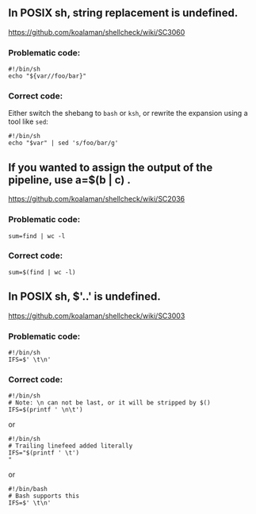 ## In POSIX sh, string replacement is undefined.

https://github.com/koalaman/shellcheck/wiki/SC3060

### Problematic code:

```shell
#!/bin/sh
echo "${var//foo/bar}"
```

### Correct code:

Either switch the shebang to `bash` or `ksh`, or rewrite the expansion using a tool like `sed`:

```shell
#!/bin/sh
echo "$var" | sed 's/foo/bar/g'
```





## If you wanted to assign the output of the pipeline, use a=$(b | c) .

https://github.com/koalaman/shellcheck/wiki/SC2036

### Problematic code:

```shell
sum=find | wc -l
```

### Correct code:

```shell
sum=$(find | wc -l)
```





## In POSIX sh, $'..' is undefined.

https://github.com/koalaman/shellcheck/wiki/SC3003

### Problematic code:

```shell
#!/bin/sh
IFS=$' \t\n'
```

### Correct code:

```shell
#!/bin/sh
# Note: \n can not be last, or it will be stripped by $()
IFS=$(printf ' \n\t')
```

or

```shell
#!/bin/sh
# Trailing linefeed added literally
IFS="$(printf ' \t')
"
```

or

```shell
#!/bin/bash
# Bash supports this
IFS=$' \t\n'
```
